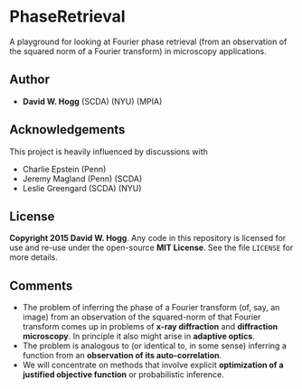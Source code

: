 # PhaseRetrieval

A playground for looking at Fourier phase retrieval
(from an observation of the squared norm of a Fourier transform)
in microscopy applications.

## Author

- **David W. Hogg** (SCDA) (NYU) (MPIA)

## Acknowledgements

This project is heavily influenced by discussions with
- Charlie Epstein (Penn)
- Jeremy Magland (Penn) (SCDA)
- Leslie Greengard (SCDA) (NYU)

## License

**Copyright 2015 David W. Hogg**.
Any code in this repository is licensed for use and re-use
under the open-source **MIT License**.
See the file `LICENSE` for more details.

## Comments

- The problem of inferring the phase of a Fourier transform
(of, say, an image) from an observation of the squared-norm
of that Fourier transform comes up in problems of
**x-ray diffraction** and **diffraction microscopy**.
In principle it also might arise in **adaptive optics**.
- The problem is analogous to (or identical to, in some sense)
inferring a function from an **observation of its auto-correlation**.
- We will concentrate on methods that involve
explicit **optimization of a justified objective function**
or probabilistic inference.
